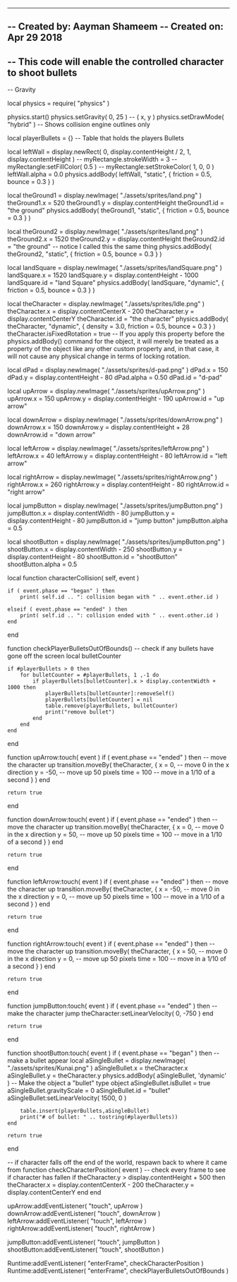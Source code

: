 
-----------------------------------------------------------------------------------------
-- Created by: Aayman Shameem
-- Created on: Apr 29 2018
--
-- This code will enable the controlled character to shoot bullets
-----------------------------------------------------------------------------------------

-- Gravity

local physics = require( "physics" )

physics.start()
physics.setGravity( 0, 25 ) -- ( x, y )
physics.setDrawMode( "hybrid" )   -- Shows collision engine outlines only

local playerBullets = {} -- Table that holds the players Bullets

local leftWall = display.newRect( 0, display.contentHeight / 2, 1, display.contentHeight )
-- myRectangle.strokeWidth = 3
-- myRectangle:setFillColor( 0.5 )
-- myRectangle:setStrokeColor( 1, 0, 0 )
leftWall.alpha = 0.0
physics.addBody( leftWall, "static", { 
    friction = 0.5, 
    bounce = 0.3 
    } )

local theGround1 = display.newImage( "./assets/sprites/land.png" )
theGround1.x = 520
theGround1.y = display.contentHeight
theGround1.id = "the ground"
physics.addBody( theGround1, "static", { 
    friction = 0.5, 
    bounce = 0.3 
    } )

local theGround2 = display.newImage( "./assets/sprites/land.png" )
theGround2.x = 1520
theGround2.y = display.contentHeight
theGround2.id = "the ground" -- notice I called this the same thing
physics.addBody( theGround2, "static", { 
    friction = 0.5, 
    bounce = 0.3 
    } )

local landSquare = display.newImage( "./assets/sprites/landSquare.png" )
landSquare.x = 1520
landSquare.y = display.contentHeight - 1000
landSquare.id = "land Square"
physics.addBody( landSquare, "dynamic", { 
    friction = 0.5, 
    bounce = 0.3 
    } )

local theCharacter = display.newImage( "./assets/sprites/Idle.png" )
theCharacter.x = display.contentCenterX - 200
theCharacter.y = display.contentCenterY
theCharacter.id = "the character"
physics.addBody( theCharacter, "dynamic", { 
    density = 3.0, 
    friction = 0.5, 
    bounce = 0.3 
    } )
theCharacter.isFixedRotation = true -- If you apply this property before the physics.addBody() command for the object, it will merely be treated as a property of the object like any other custom property and, in that case, it will not cause any physical change in terms of locking rotation.

local dPad = display.newImage( "./assets/sprites/d-pad.png" )
dPad.x = 150
dPad.y = display.contentHeight - 80
dPad.alpha = 0.50
dPad.id = "d-pad"

local upArrow = display.newImage( "./assets/sprites/upArrow.png" )
upArrow.x = 150
upArrow.y = display.contentHeight - 190
upArrow.id = "up arrow"

local downArrow = display.newImage( "./assets/sprites/downArrow.png" )
downArrow.x = 150
downArrow.y = display.contentHeight + 28
downArrow.id = "down arrow"

local leftArrow = display.newImage( "./assets/sprites/leftArrow.png" )
leftArrow.x = 40
leftArrow.y = display.contentHeight - 80
leftArrow.id = "left arrow"

local rightArrow = display.newImage( "./assets/sprites/rightArrow.png" )
rightArrow.x = 260
rightArrow.y = display.contentHeight - 80
rightArrow.id = "right arrow"

local jumpButton = display.newImage( "./assets/sprites/jumpButton.png" )
jumpButton.x = display.contentWidth - 80
jumpButton.y = display.contentHeight - 80
jumpButton.id = "jump button"
jumpButton.alpha = 0.5

local shootButton = display.newImage( "./assets/sprites/jumpButton.png" )
shootButton.x = display.contentWidth - 250
shootButton.y = display.contentHeight - 80
shootButton.id = "shootButton"
shootButton.alpha = 0.5
 
local function characterCollision( self, event )
 
    if ( event.phase == "began" ) then
        print( self.id .. ": collision began with " .. event.other.id )
 
    elseif ( event.phase == "ended" ) then
        print( self.id .. ": collision ended with " .. event.other.id )
    end
end

function checkPlayerBulletsOutOfBounds()
	-- check if any bullets have gone off the screen
	local bulletCounter

    if #playerBullets > 0 then
        for bulletCounter = #playerBullets, 1 ,-1 do
            if playerBullets[bulletCounter].x > display.contentWidth + 1000 then
                playerBullets[bulletCounter]:removeSelf()
                playerBullets[bulletCounter] = nil
                table.remove(playerBullets, bulletCounter)
                print("remove bullet")
            end
        end
    end
end

function upArrow:touch( event )
    if ( event.phase == "ended" ) then
        -- move the character up
        transition.moveBy( theCharacter, { 
        	x = 0, -- move 0 in the x direction 
        	y = -50, -- move up 50 pixels
        	time = 100 -- move in a 1/10 of a second
        	} )
    end

    return true
end

function downArrow:touch( event )
    if ( event.phase == "ended" ) then
        -- move the character up
        transition.moveBy( theCharacter, { 
        	x = 0, -- move 0 in the x direction 
        	y = 50, -- move up 50 pixels
        	time = 100 -- move in a 1/10 of a second
        	} )
    end

    return true
end

function leftArrow:touch( event )
    if ( event.phase == "ended" ) then
        -- move the character up
        transition.moveBy( theCharacter, { 
        	x = -50, -- move 0 in the x direction 
        	y = 0, -- move up 50 pixels
        	time = 100 -- move in a 1/10 of a second
        	} )
    end

    return true
end

function rightArrow:touch( event )
    if ( event.phase == "ended" ) then
        -- move the character up
        transition.moveBy( theCharacter, { 
        	x = 50, -- move 0 in the x direction 
        	y = 0, -- move up 50 pixels
        	time = 100 -- move in a 1/10 of a second
        	} )
    end

    return true
end

function jumpButton:touch( event )
    if ( event.phase == "ended" ) then
        -- make the character jump
        theCharacter:setLinearVelocity( 0, -750 )
    end

    return true
end

function shootButton:touch( event )
    if ( event.phase == "began" ) then
        -- make a bullet appear
        local aSingleBullet = display.newImage( "./assets/sprites/Kunai.png" )
        aSingleBullet.x = theCharacter.x
        aSingleBullet.y = theCharacter.y
        physics.addBody( aSingleBullet, 'dynamic' )
        -- Make the object a "bullet" type object
        aSingleBullet.isBullet = true
        aSingleBullet.gravityScale = 0
        aSingleBullet.id = "bullet"
        aSingleBullet:setLinearVelocity( 1500, 0 )

        table.insert(playerBullets,aSingleBullet)
        print("# of bullet: " .. tostring(#playerBullets))
    end

    return true
end

-- if character falls off the end of the world, respawn back to where it came from
function checkCharacterPosition( event )
    -- check every frame to see if character has fallen
    if theCharacter.y > display.contentHeight + 500 then
        theCharacter.x = display.contentCenterX - 200
        theCharacter.y = display.contentCenterY
    end
end


upArrow:addEventListener( "touch", upArrow )
downArrow:addEventListener( "touch", downArrow )
leftArrow:addEventListener( "touch", leftArrow )
rightArrow:addEventListener( "touch", rightArrow )

jumpButton:addEventListener( "touch", jumpButton )
shootButton:addEventListener( "touch", shootButton )

Runtime:addEventListener( "enterFrame", checkCharacterPosition )
Runtime:addEventListener( "enterFrame", checkPlayerBulletsOutOfBounds )
